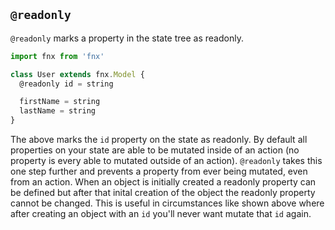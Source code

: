## `@readonly`

`@readonly` marks a property in the state tree as readonly.

```javascript
import fnx from 'fnx'

class User extends fnx.Model {
  @readonly id = string

  firstName = string
  lastName = string
}
```

The above marks the `id` property on the state as readonly. By default all properties on your
state are able to be mutated inside of an action (no property is every able to mutated outside of
an action). `@readonly` takes this one step further and prevents a property from ever being mutated,
even from an action. When an object is initially created a readonly property can be defined but after
that inital creation of the object the readonly property cannot be changed. This is useful in
circumstances like shown above where after creating an object with an `id` you'll never want mutate
that `id` again.
